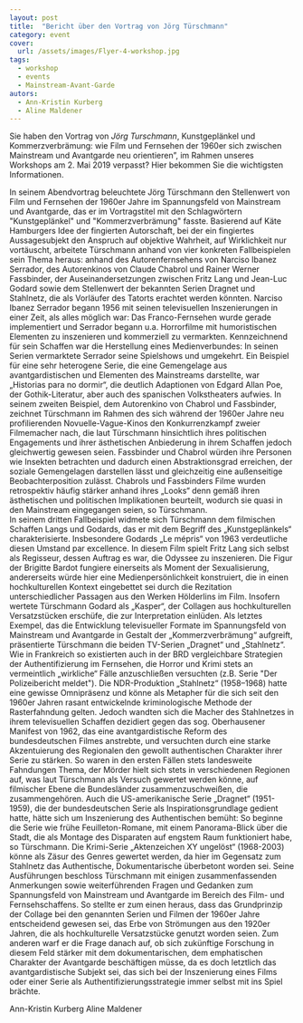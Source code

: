 ```yaml
---
layout: post
title:  "Bericht über den Vortrag von Jörg Türschmann"
category: event
cover:
  url: /assets/images/Flyer-4-workshop.jpg
tags:
  - workshop
  - events
  - Mainstream-Avant-Garde
autors:
  - Ann-Kristin Kurberg
  - Aline Maldener
---
```


Sie haben den Vortrag von *Jörg Turschmann*, Kunstgeplänkel und Kommerzverbrämung: wie Film und Fernsehen der 1960er sich zwischen Mainstream und Avantgarde neu orientieren”, im Rahmen unseres Workshops am 2. Mai 2019 verpasst? Hier bekommen Sie die wichtigsten Informationen.

 <!-- more -->

In seinem Abendvortrag beleuchtete Jörg Türschmann den Stellenwert von Film und Fernsehen der 1960er Jahre im Spannungsfeld von Mainstream und Avantgarde, das er im Vortragstitel mit den Schlagwörtern "Kunstgeplänkel" und "Kommerzverbrämung" fasste. Basierend auf Käte Hamburgers Idee der fingierten Autorschaft, bei der ein fingiertes Aussagesubjekt den Anspruch auf objektive Wahrheit, auf Wirklichkeit nur vortäuscht, arbeitete Türschmann anhand von vier konkreten Fallbeispielen sein Thema heraus: anhand des Autorenfernsehens von Narciso Ibanez Serrador, des Autorenkinos von Claude Chabrol und Rainer Werner Fassbinder, der Auseinandersetzungen zwischen Fritz Lang und Jean-Luc Godard sowie dem Stellenwert der bekannten Serien Dragnet und Stahlnetz, die als Vorläufer des Tatorts erachtet werden könnten.
Narciso Ibanez Serrador begann 1956 mit seinen televisuellen Inszenierungen in einer Zeit, als alles möglich war: Das Franco-Fernsehen wurde gerade implementiert und Serrador begann u.a. Horrorfilme mit humoristischen Elementen zu inszenieren und kommerziell zu vermarkten. Kennzeichnend für sein Schaffen war die Herstellung eines Medienverbundes: In seinen Serien vermarktete Serrador seine Spielshows und umgekehrt. Ein Beispiel für eine sehr heterogene Serie, die eine Gemengelage aus avantgardistischen und Elementen des Mainstreams darstellte, war „Historias para no dormir“, die deutlich Adaptionen von Edgard Allan Poe, der Gothik-Literatur, aber auch des spanischen Volkstheaters aufwies.
In seinem zweiten Beispiel, dem Autorenkino von Chabrol und Fassbinder, zeichnet Türschmann im Rahmen des sich während der 1960er Jahre neu profilierenden Novuelle-Vague-Kinos den Konkurrenzkampf zweier Filmemacher nach, die laut Türschmann hinsichtlich ihres politischen Engagements und ihrer ästhetischen Anbiederung in ihrem Schaffen jedoch gleichwertig gewesen seien. Fassbinder und Chabrol würden ihre Personen wie Insekten betrachten und dadurch einen Abstraktionsgrad erreichen, der soziale Gemengelagen darstellen lässt und gleichzeitig eine außenseitige Beobachterposition zulässt. Chabrols und Fassbinders Filme wurden retrospektiv häufig stärker anhand ihres „Looks“ denn gemäß ihren ästhetischen und politischen Implikationen beurteilt, wodurch sie quasi in den Mainstream eingegangen seien, so Türschmann.   
In seinem dritten Fallbeispiel widmete sich Türschmann dem filmischen Schaffen Langs und Godards, das er mit dem Begriff des „Kunstgeplänkels“ charakterisierte. Insbesondere Godards „Le mépris“ von 1963 verdeutliche diesen Umstand par excellence. In diesem Film spielt Fritz Lang sich selbst als Regisseur, dessen Auftrag es war, die Odyssee zu inszenieren. Die Figur der Brigitte Bardot fungiere einerseits als Moment der Sexualisierung, andererseits würde hier eine Medienpersönlichkeit konstruiert, die in einen hochkulturellen Kontext eingebettet sei durch die Rezitation unterschiedlicher Passagen aus den Werken Hölderlins im Film. Insofern wertete Türschmann Godard als „Kasper“, der Collagen aus hochkulturellen Versatzstücken erschüfe, die zur Interpretation einlüden.
Als letztes Exempel, das die Entwicklung televisueller Formate im Spannungsfeld von Mainstream und Avantgarde in Gestalt der „Kommerzverbrämung“ aufgreift, präsentierte Türschmann die beiden TV-Serien „Dragnet“ und „Stahlnetz“. Wie in Frankreich so existierten auch in der BRD vergleichbare Strategien der Authentifizierung im Fernsehen, die Horror und Krimi stets an vermeintlich „wirkliche“ Fälle anzuschließen versuchten (z.B. Serie "Der Polizeibericht meldet"). Die NDR-Produktion „Stahlnetz“ (1958–1968) hatte eine gewisse Omnipräsenz und könne als Metapher für die sich seit den 1960er Jahren rasant entwickelnde kriminologische Methode der Rasterfahndung gelten. Jedoch wandten sich die Macher des Stahlnetzes in ihrem televisuellen Schaffen dezidiert gegen das sog. Oberhausener Manifest von 1962, das eine avantgardistische Reform des bundesdeutschen Filmes anstrebte, und versuchten durch eine starke Akzentuierung des Regionalen den gewollt authentischen Charakter ihrer Serie zu stärken. So waren in den ersten Fällen stets landesweite Fahndungen Thema, der Mörder hielt sich stets in verschiedenen Regionen auf, was laut Türschmann als Versuch gewertet werden könne, auf filmischer Ebene die Bundesländer zusammenzuschweißen, die zusammengehören. Auch die US-amerikanische Serie „Dragnet“ (1951-1959), die der bundesdeutschen Serie als Inspirationsgrundlage gedient hatte, hätte sich um Inszenierung des Authentischen bemüht: So beginne die Serie wie frühe Feuilleton-Romane, mit einem Panorama-Blick über die Stadt, die als Montage des Disparaten auf engstem Raum funktioniert habe, so Türschmann. Die Krimi-Serie „Aktenzeichen XY ungelöst“ (1968-2003) könne als Zäsur des Genres gewertet werden, da hier im Gegensatz zum Stahlnetz das Authentische, Dokumentarische überbetont worden sei.
Seine Ausführungen beschloss Türschmann mit einigen zusammenfassenden Anmerkungen sowie weiterführenden Fragen und Gedanken zum Spannungsfeld von Mainstream und Avantgarde im Bereich des Film- und Fernsehschaffens. So stellte er zum einen heraus, dass das Grundprinzip der Collage bei den genannten Serien und Filmen der 1960er Jahre entscheidend gewesen sei, das Erbe von Strömungen aus den 1920er Jahren, die als hochkulturelle Versatzstücke genutzt worden seien. Zum anderen warf er die Frage danach auf, ob sich zukünftige Forschung in diesem Feld stärker mit dem dokumentarischen, dem emphatischen Charakter der Avantgarde beschäftigen müsse, da es doch letztlich das avantgardistische Subjekt sei, das sich bei der Inszenierung eines Films oder einer Serie als Authentifizierungsstrategie immer selbst mit ins Spiel brächte.

Ann-Kristin Kurberg
Aline Maldener

